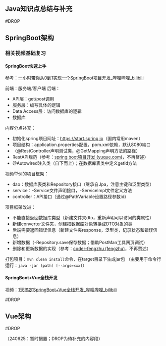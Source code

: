 ## Java知识点总结与补充

#DROP

## SpringBoot架构

### 相关视频基础复习

#### SpringBoot快速上手

参考：[一小时带你从0到1实现一个SpringBoot项目开发\_哔哩哔哩\_bilibili](https://www.bilibili.com/video/BV1gm411m7i6/)

前端：服务端/客户端
后端：
- API层：get/post调用
- 服务层：编写具体的逻辑
- Data Access层：访问数据库的逻辑
- 数据库

内容分点补充：
- 初始化spring项目网址：<https://start.spring.io>（国内常用maven）
- 项目结构：application.properties配置，pom.xml依赖，默认8080端口
- （@RestController声明测试类，@GetMapping声明方法的路径）
- RestAPI规范（参考：[spring boot项目开发 (yuque.com)](https://www.yuque.com/zaibaliweigezidemeixi/dopm5h/ftkmmaagzp6grgh1)，不再赘述）
- @Autowired注入类（自下而上）；在数据库表类中定义getId方法

视频举例的项目框架：
- dao：数据库表类和Repository接口（继承自Jpa，注意主键和泛型类型）
- service：-Service文件声明接口，-ServiceImpl文件定义方法
- controller：API接口（通过@PathVariable设置路径参数id）

项目框架改进：
- 不能直接返回数据库类型（新建文件夹dto，重新声明可以访问的类属性）
- 新建converter文件夹，创建把数据库对象转换成DTO对象的类
- 后端需要返回错误信息（新建文件夹response，泛型类，记录状态和错误信息）
- 新增数据（-Repository.save保存数据；借助PostMan工具网页调试）
- 删除和更新数据的实现（参考：[coder-fengzhu (fengzhu)](https://github.com/coder-fengzhu)，不再赘述）

打包项目：`mvn clean install`命令，在target目录下生成jar包
（主要用于命令行运行：`java -jar [path] [--args=xxx]`）

#### SpringBoot+Vue全栈开发

视频：[1天搞定SpringBoot+Vue全栈开发\_哔哩哔哩\_bilibili](https://www.bilibili.com/video/BV1nV4y1s7ZN/)

#DROP

## Vue架构

#DROP

（240625：暂时搁置；DROP为待补充的内容段）
